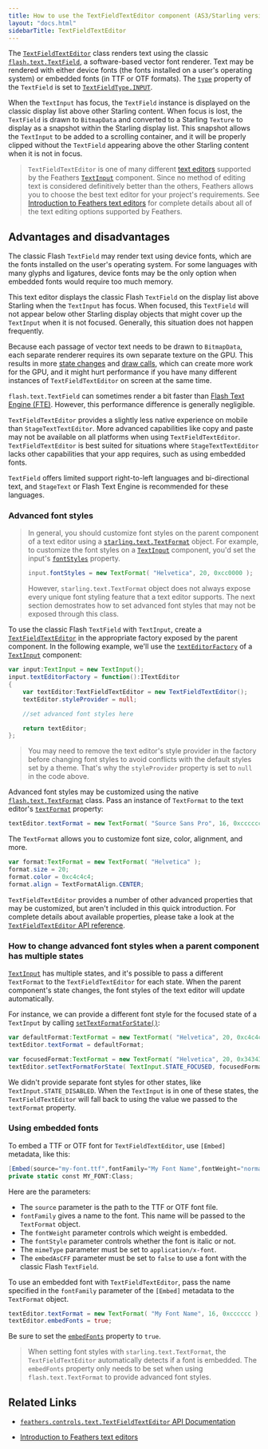 ```yaml
---
title: How to use the TextFieldTextEditor component (AS3/Starling version)
layout: "docs.html"
sidebarTitle: TextFieldTextEditor
---
```


The [`TextFieldTextEditor`](/api-reference/feathers/controls/text/TextFieldTextEditor.html) class renders text using the classic [`flash.text.TextField`](https://airsdk.dev/docs/development/text/using-the-textfield-class), a software-based vector font renderer. Text may be rendered with either device fonts (the fonts installed on a user's operating system) or embedded fonts (in TTF or OTF formats). The [`type`](https://airsdk.dev/reference/actionscript/3.0/flash/text/TextField.html#type) property of the `TextField` is set to [`TextFieldType.INPUT`](https://airsdk.dev/reference/actionscript/3.0/flash/text/TextFieldType.html#INPUT).

When the `TextInput` has focus, the `TextField` instance is displayed on the classic display list above other Starling content. When focus is lost, the `TextField` is drawn to `BitmapData` and converted to a Starling `Texture` to display as a snapshot within the Starling display list. This snapshot allows the `TextInput` to be added to a scrolling container, and it will be properly clipped without the `TextField` appearing above the other Starling content when it is not in focus.

> `TextFieldTextEditor` is one of many different [text editors](./text-editors.md) supported by the Feathers [`TextInput`](./text-input.md) component. Since no method of editing text is considered definitively better than the others, Feathers allows you to choose the best text editor for your project's requirements. See [Introduction to Feathers text editors](./text-editors.md) for complete details about all of the text editing options supported by Feathers.

## Advantages and disadvantages

The classic Flash `TextField` may render text using device fonts, which are the fonts installed on the user's operating system. For some languages with many glyphs and ligatures, device fonts may be the only option when embedded fonts would require too much memory.

This text editor displays the classic Flash `TextField` on the display list above Starling when the `TextInput` has focus. When focused, this `TextField` will not appear below other Starling display objects that might cover up the `TextInput` when it is not focused. Generally, this situation does not happen frequently.

Because each passage of vector text needs to be drawn to `BitmapData`, each separate renderer requires its own separate texture on the GPU. This results in more [state changes](https://wiki.starling-framework.org/manual/performance_optimization#minimize_state_changes) and [draw calls](./faq/draw-calls.md), which can create more work for the GPU, and it might hurt performance if you have many different instances of `TextFieldTextEditor` on screen at the same time.

`flash.text.TextField` can sometimes render a bit faster than [Flash Text Engine (FTE)](https://airsdk.dev/docs/development/text/using-the-flash-text-engine). However, this performance difference is generally negligible.

`TextFieldTextEditor` provides a slightly less native experience on mobile than `StageTextTextEditor`. More advanced capabilities like copy and paste may not be available on all platforms when using `TextFieldTextEditor`. `TextFieldTextEditor` is best suited for situations where `StageTextTextEditor` lacks other capabilities that your app requires, such as using embedded fonts.

`TextField` offers limited support right-to-left languages and bi-directional text, and `StageText` or Flash Text Engine is recommended for these languages.

### Advanced font styles

> In general, you should customize font styles on the parent component of a text editor using a [`starling.text.TextFormat`](https://doc.starling-framework.org/current/starling/text/TextFormat.html) object. For example, to customize the font styles on a [`TextInput`](./text-input.md) component, you'd set the input's [`fontStyles`](/api-reference/feathers/controls/TextInput.html#fontStyles) property.
>
> ```actionscript
> input.fontStyles = new TextFormat( "Helvetica", 20, 0xcc0000 );
> ```
>
> However, `starling.text.TextFormat` object does not always expose every unique font styling feature that a text editor supports. The next section demostrates how to set advanced font styles that may not be exposed through this class.

To use the classic Flash `TextField` with `TextInput`, create a [`TextFieldTextEditor`](/api-reference/feathers/controls/text/TextFieldTextEditor.html) in the appropriate factory exposed by the parent component. In the following example, we'll use the [`textEditorFactory`](/api-reference/feathers/controls/TextInput.html#textEditorFactory) of a [`TextInput`](./text-input.md) component:

```actionscript
var input:TextInput = new TextInput();
input.textEditorFactory = function():ITextEditor
{
	var textEditor:TextFieldTextEditor = new TextFieldTextEditor();
	textEditor.styleProvider = null;

	//set advanced font styles here

	return textEditor;
};
```

> You may need to remove the text editor's style provider in the factory before changing font styles to avoid conflicts with the default styles set by a theme. That's why the `styleProvider` property is set to `null` in the code above.

Advanced font styles may be customized using the native [`flash.text.TextFormat`](https://airsdk.dev/reference/actionscript/3.0/flash/text/TextFormat.html) class. Pass an instance of `TextFormat` to the text editor's [`textFormat`](/api-reference/feathers/controls/text/TextFieldTextEditor.html#textFormat) property:

```actionscript
textEditor.textFormat = new TextFormat( "Source Sans Pro", 16, 0xcccccc );
```

The `TextFormat` allows you to customize font size, color, alignment, and more.

```actionscript
var format:TextFormat = new TextFormat( "Helvetica" );
format.size = 20;
format.color = 0xc4c4c4;
format.align = TextFormatAlign.CENTER;
```

`TextFieldTextEditor` provides a number of other advanced properties that may be customized, but aren't included in this quick introduction. For complete details about available properties, please take a look at the [`TextFieldTextEditor` API reference](/api-reference/feathers/controls/text/TextFieldTextEditor.html).

### How to change advanced font styles when a parent component has multiple states

[`TextInput`](./text-input.md) has multiple states, and it's possible to pass a different `TextFormat` to the `TextFieldTextEditor` for each state. When the parent component's state changes, the font styles of the text editor will update automatically.

For instance, we can provide a different font style for the focused state of a `TextInput` by calling [`setTextFormatForState()`](</api-reference/feathers/controls/text/TextFieldTextEditor.html#setTextFormatForState()>):

```actionscript
var defaultFormat:TextFormat = new TextFormat( "Helvetica", 20, 0xc4c4c4 );
textEditor.textFormat = defaultFormat;

var focusedFormat:TextFormat = new TextFormat( "Helvetica", 20, 0x343434 );
textEditor.setTextFormatForState( TextInput.STATE_FOCUSED, focusedFormat );
```

We didn't provide separate font styles for other states, like `TextInput.STATE_DISABLED`. When the `TextInput` is in one of these states, the `TextFieldTextEditor` will fall back to using the value we passed to the `textFormat` property.

### Using embedded fonts

To embed a TTF or OTF font for `TextFieldTextEditor`, use `[Embed]` metadata, like this:

```actionscript
[Embed(source="my-font.ttf",fontFamily="My Font Name",fontWeight="normal",fontStyle="normal",mimeType="application/x-font",embedAsCFF="false")]
private static const MY_FONT:Class;
```

Here are the parameters:

- The `source` parameter is the path to the TTF or OTF font file.
- `fontFamily` gives a name to the font. This name will be passed to the `TextFormat` object.
- The `fontWeight` parameter controls which weight is embedded.
- The `fontStyle` parameter controls whether the font is italic or not.
- The `mimeType` parameter must be set to `application/x-font`.
- The `embedAsCFF` parameter must be set to `false` to use a font with the classic Flash `TextField`.

To use an embedded font with `TextFieldTextEditor`, pass the name specified in the `fontFamily` parameter of the `[Embed]` metadata to the `TextFormat` object.

```actionscript
textEditor.textFormat = new TextFormat( "My Font Name", 16, 0xcccccc );
textEditor.embedFonts = true;
```

Be sure to set the [`embedFonts`](/api-reference/feathers/controls/text/TextFieldTextEditor.html#embedFonts) property to `true`.

> When setting font styles with `starling.text.TextFormat`, the `TextFieldTextEditor` automatically detects if a font is embedded. The `embedFonts` property only needs to be set when using `flash.text.TextFormat` to provide advanced font styles.

## Related Links

- [`feathers.controls.text.TextFieldTextEditor` API Documentation](/api-reference/feathers/controls/text/TextFieldTextEditor.html)

- [Introduction to Feathers text editors](./text-editors.md)
